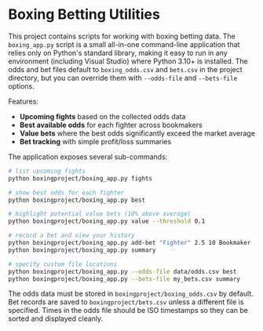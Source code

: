 # Boxing Betting Utilities

This project contains scripts for working with boxing betting data.  The
`boxing_app.py` script is a small all-in-one command-line application that
relies only on Python's standard library, making it easy to run in any
environment (including Visual Studio) where Python 3.10+ is installed.
The odds and bet files default to `boxing_odds.csv` and `bets.csv` in the
project directory, but you can override them with `--odds-file` and
`--bets-file` options.

Features:

* **Upcoming fights** based on the collected odds data
* **Best available odds** for each fighter across bookmakers
* **Value bets** where the best odds significantly exceed the market average
* **Bet tracking** with simple profit/loss summaries

The application exposes several sub-commands:

```bash
# list upcoming fights
python boxingproject/boxing_app.py fights

# show best odds for each fighter
python boxingproject/boxing_app.py best

# highlight potential value bets (10% above average)
python boxingproject/boxing_app.py value --threshold 0.1

# record a bet and view your history
python boxingproject/boxing_app.py add-bet "Fighter" 2.5 10 Bookmaker
python boxingproject/boxing_app.py summary

# specify custom file locations
python boxingproject/boxing_app.py --odds-file data/odds.csv best
python boxingproject/boxing_app.py --bets-file my_bets.csv summary
```

The odds data must be stored in `boxingproject/boxing_odds.csv` by default.
Bet records are saved to `boxingproject/bets.csv` unless a different file is
specified. Times in the odds file should be ISO timestamps so they can be
sorted and displayed cleanly.
